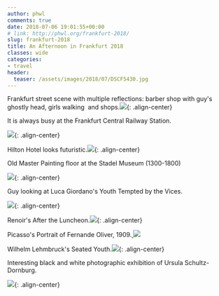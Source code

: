 ```yaml
---
author: phwl
comments: true
date: 2018-07-06 19:01:55+00:00
# link: http://phwl.org/frankfurt-2018/
slug: frankfurt-2018
title: An Afternoon in Frankfurt 2018
classes: wide
categories:
- travel
header:
  teaser: /assets/images/2018/07/DSCF5430.jpg
---
```


Frankfurt street scene with multiple reflections: barber shop with guy's ghostly head, girls walking  and shops.![](/assets/images/2018/07/DSCF5430.jpg){: .align-center}

<!-- more -->

It is always busy at the Frankfurt Central Railway Station.

![](/assets/images/2018/07/DSCF5394.jpg){: .align-center}

Hilton Hotel looks futuristic.![](/assets/images/2018/07/DSCF5436.jpg){: .align-center}

Old Master Painting floor at the Stadel Museum (1300-1800)

![](/assets/images/2018/07/DSCF5411.jpg){: .align-center}

Guy looking at Luca Giordano's Youth Tempted by the Vices.

![](/assets/images/2018/07/DSCF5404.jpg){: .align-center}

Renoir's After the Luncheon.![](/assets/images/2018/07/IMG_1643.jpg){: .align-center}

Picasso's Portrait of Fernande Oliver, 1909.[
![](/assets/images/2018/07/IMG_1650.jpg)](/assets/images/2018/07/IMG_1650.jpg)

Wilhelm Lehmbruck's Seated Youth.![](/assets/images/2018/07/DSCF5412.jpg){: .align-center}

Interesting black and white photographic exhibition of Ursula Schultz-Dornburg.

![](/assets/images/2018/07/DSCF5423.jpg){: .align-center}
